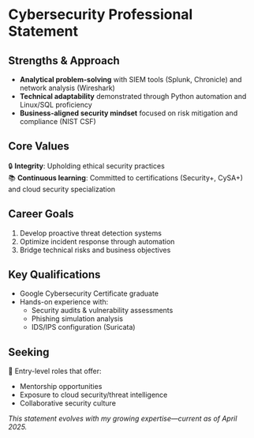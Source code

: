 # Cybersecurity Professional Statement

## Strengths & Approach
- **Analytical problem-solving** with SIEM tools (Splunk, Chronicle) and network analysis (Wireshark)
- **Technical adaptability** demonstrated through Python automation and Linux/SQL proficiency  
- **Business-aligned security mindset** focused on risk mitigation and compliance (NIST CSF)

## Core Values  
🔒 **Integrity**: Upholding ethical security practices  
📚 **Continuous learning**: Committed to certifications (Security+, CySA+) and cloud security specialization

## Career Goals  
1. Develop proactive threat detection systems  
2. Optimize incident response through automation  
3. Bridge technical risks and business objectives  

## Key Qualifications  
- Google Cybersecurity Certificate graduate  
- Hands-on experience with:  
  - Security audits & vulnerability assessments  
  - Phishing simulation analysis  
  - IDS/IPS configuration (Suricata)  

## Seeking  
🚀 Entry-level roles that offer:  
- Mentorship opportunities  
- Exposure to cloud security/threat intelligence  
- Collaborative security culture  

*This statement evolves with my growing expertise—current as of April 2025.*  

